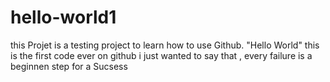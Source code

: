 # hello-world1
this Projet is a testing project to learn how to use Github.
"Hello World" this is the first code ever on github
i just wanted to say that , every failure is a beginnen step for a Sucsess

